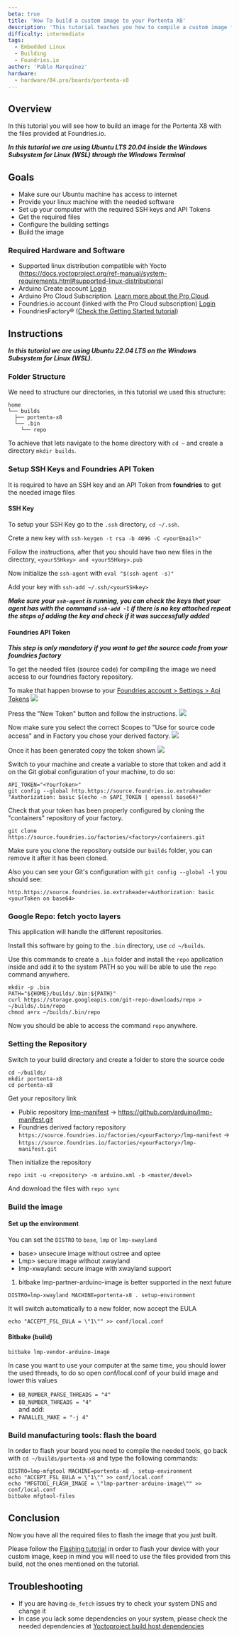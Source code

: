 ```yaml
---
beta: true
title: 'How To build a custom image to your Portenta X8'
description: 'This tutorial teaches you how to compile a custom image for your Portenta X8 through USB'
difficulty: intermediate
tags:
  - Embedded Linux
  - Building
  - Foundries.io
author: 'Pablo Marquínez'
hardware:
  - hardware/04.pro/boards/portenta-x8
---
```


## Overview

In this tutorial you will see how to build an image for the Portenta X8 with the files provided at Foundries.io.

***In this tutorial we are using Ubuntu LTS 20.04 inside the Windows Subsystem for Linux (WSL) through the Windows Terminal***

## Goals

- Make sure our Ubuntu machine has access to internet
- Provide your linux machine with the needed software
- Set up your computer with the required SSH keys and API Tokens
- Get the required files
- Configure the building settings
- Build the image

### Required Hardware and Software

- Supported linux distribution compatible with Yocto (https://docs.yoctoproject.org/ref-manual/system-requirements.html#supported-linux-distributions)
- Arduino Create account [Login](https://login.arduino.cc/login)
- Arduino Pro Cloud Subscription. [Learn more about the Pro Cloud](https://www.arduino.cc/pro/hardware/product/portenta-x8#pro-cloud).
- Foundries.io account (linked with the Pro Cloud subscription) [Login](https://app.foundries.io/login/)
- FoundriesFactory® ([Check the Getting Started tutorial](https://docs.arduino.cc/tutorials/portenta-x8/out-of-the-box))

## Instructions

***In this tutorial we are using Ubuntu 22.04 LTS on the Windows Subsystem for Linux (WSL).***

### Folder Structure

We need to structure our directories, in this tutorial we used this structure:

```linux
home
└── builds
  ├── portenta-x8
  └── .bin
    └── repo
```

To achieve that lets navigate to the home directory with `cd ~` and create a directory `mkdir builds`.
### Setup SSH Keys and Foundries API Token

It is required to have an SSH key and an API Token from **foundries** to get the needed image files

#### SSH Key

To setup your SSH Key go to the `.ssh` directory, `cd ~/.ssh`.

Crete a new key with `ssh-keygen -t rsa -b 4096 -C <yourEmail>"`

Follow the instructions, after that you should have two new files in the directory, `<yourSSHkey> and <yourSSHkey>.pub`

Now initialize the `ssh-agent` with `eval "$(ssh-agent -s)"`

Add your key with `ssh-add ~/.ssh/<yourSSHkey>`

***Make sure your `ssh-agent` is running, you can check the keys that your agent has with the command `ssh-add -l` if there is no key attached repeat the steps of adding the key and check if it was successfully added***

#### Foundries API Token

***This step is only mandatory if you want to get the source code from your foundries factory***

To get the needed files (source code) for compiling the image we need access to our foundries factory repository.

To make that happen browse to your [Foundries account > Settings > Api Tokens](https://app.foundries.io/settings/tokens/)
![](assets/foundries_API_tokens.png)

Press the "New Token" button and follow the instructions.
![](assets/foundries_API_token_create.png)

Now make sure you select the correct Scopes to "Use for source code access" and in Factory you chose your derived factory.
![](assets/foundries_API_token_create_scopes.png)

Once it has been generated copy the token shown
![](assets/foundries_API_token_created.png)

Switch to your machine and create a variable to store that token and add it on the Git global configuration of your machine, to do so:
```linux
API_TOKEN="<YourToken>"
git config --global http.https://source.foundries.io.extraheader "Authorization: basic $(echo -n $API_TOKEN | openssl base64)"
```

Check that your token has been properly configured by cloning the "containers" repository of your factory.
```
git clone https://source.foundries.io/factories/<factory>/containers.git
```

Make sure you clone the repository outside our `builds` folder, you can remove it after it has been cloned.

Also you can see your Git's configuration with `git config --global -l` you should see:
```
http.https://source.foundries.io.extraheader=Authorization: basic <yourToken on base64>
``` 

###  Google Repo: fetch yocto layers

This application will handle the different repositories.

Install this software by going to the `.bin` directory, use `cd ~/builds`.

Use this commands to create a `.bin` folder and install the `repo` application inside and add it to the system PATH so you will be able to use the `repo` command anywhere.

```linux
mkdir -p .bin
PATH="${HOME}/builds/.bin:${PATH}"
curl https://storage.googleapis.com/git-repo-downloads/repo > ~/builds/.bin/repo
chmod a+rx ~/builds/.bin/repo
```

Now you should be able to access the command `repo` anywhere.

### Setting the Repository

Switch to your build directory and create a folder to store the source code
```
cd ~/builds/
mkdir portenta-x8
cd portenta-x8
```

Get your repository link
* Public repository [lmp-manifest](https://github.com/arduino/lmp-manifest) -> https://github.com/arduino/lmp-manifest.git
* Foundries derived factory repository `https://source.foundries.io/factories/<yourFactory>/lmp-manifest` -> `https://source.foundries.io/factories/<yourFactory>/lmp-manifest.git`

Then initialize the repository
```
repo init -u <repository> -m arduino.xml -b <master/devel>
```

And download the files with `repo sync`

### Build the image

#### Set up the environment

You can set the `DISTRO` to `base`, `lmp` or `lmp-xwayland`
* base> unsecure image without ostree and optee
* Lmp> secure image without xwayland
* lmp-xwayland: secure image with xwayland support

1. bitbake lmp-partner-arduino-image is better supported in the next future
```
DISTRO=lmp-xwayland MACHINE=portenta-x8 . setup-environment
```

It will switch automatically to a new folder, now accept the EULA
```
echo "ACCEPT_FSL_EULA = \"1\"" >> conf/local.conf
```

#### Bitbake (build)
```
bitbake lmp-vendor-arduino-image
```

In case you want to use your computer at the same time, you should lower the used threads, to do so open conf/local.conf of your build image and lower this values
- `BB_NUMBER_PARSE_THREADS = "4"`
- `BB_NUMBER_THREADS = "4"`  
and add:
- `PARALLEL_MAKE = "-j 4"`

### Build manufacturing tools: flash the board

In order to flash your board you need to compile the needed tools, go back with `cd ~/builds/portenta-x8` and type the following commands:
```linux
DISTRO=lmp-mfgtool MACHINE=portenta-x8 . setup-environment
echo "ACCEPT_FSL_EULA = \"1\"" >> conf/local.conf
echo "MFGTOOL_FLASH_IMAGE = \"lmp-partner-arduino-image\"" >> conf/local.conf
bitbake mfgtool-files
```

## Conclusion

Now you have all the required files to flash the image that you just built.

Please follow the [Flashing tutorial](image-flashing) in order to flash your device with your custom image, keep in mind you will need to use the files provided from this build, not the ones mentioned on the tutorial.

## Troubleshooting

- If you are having `do_fetch` issues try to check your system DNS and change it
- In case you lack some dependencies on your system, please check the needed dependencies at [Yoctoproject build host dependencies](https://docs.yoctoproject.org/ref-manual/system-requirements.html#required-packages-for-the-build-host)